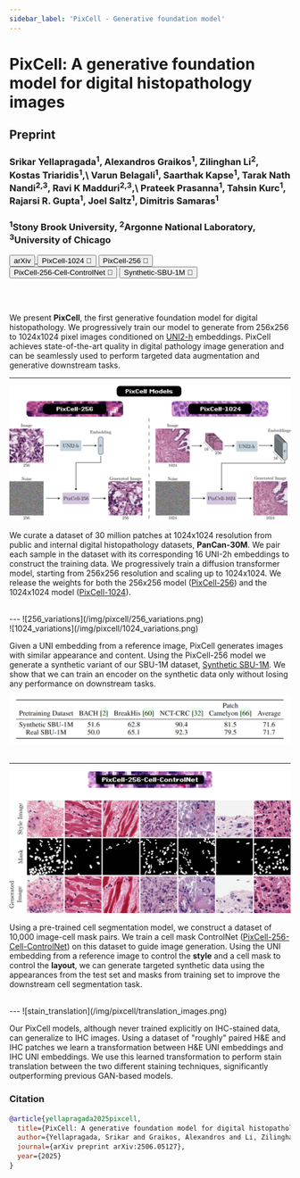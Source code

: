 ```yaml
---
sidebar_label: 'PixCell - Generative foundation model'
---
```


# PixCell: A generative foundation model for digital histopathology images

<div class="container mt-5">
    <div class="card bg-light"> 
        <div class="card-body justify-content-center">
            <h2 class="card-title text-center">Preprint</h2>
            <h3 class="authors card-title text-center">Srikar Yellapragada<sup>1</sup>, Alexandros Graikos<sup>1</sup>, Zilinghan Li<sup>2</sup>, Kostas Triaridis<sup>1</sup>,\
            Varun Belagali<sup>1</sup>, Saarthak Kapse<sup>1</sup>, Tarak Nath Nandi<sup>2,3</sup>, Ravi K Madduri<sup>2,3</sup>,\
            Prateek Prasanna<sup>1</sup>, Tahsin Kurc<sup>1</sup>, Rajarsi R. Gupta<sup>1</sup>, Joel Saltz<sup>1</sup>, Dimitris Samaras<sup>1</sup></h3>
            <h3 class="authors card-text text-center"><sup>1</sup>Stony Brook University, <sup>2</sup>Argonne National Laboratory, <sup>3</sup>University of Chicago</h3>
            <div class="d-flex justify-content-center">
                <a href="https://arxiv.org/abs/2506.05127" target="_blank"><button class="paper_button">arXiv</button> </a>
                <a href="https://huggingface.co/StonyBrook-CVLab/PixCell-1024" target="_blank"><button class="paper_button">PixCell-1024 🤗</button></a>
                <a href="https://huggingface.co/StonyBrook-CVLab/PixCell-256" target="_blank"><button class="paper_button">PixCell-256 🤗</button></a>
            </div>
            <div class="d-flex justify-content-center">
                <a href="https://huggingface.co/StonyBrook-CVLab/PixCell-256-Cell-ControlNet" target="_blank"><button class="paper_button">PixCell-256-Cell-ControlNet 🤗</button></a>
                <a href="https://huggingface.co/datasets/StonyBrook-CVLab/Synthetic-SBU-1M" target="_blank"><button class="paper_button">Synthetic-SBU-1M 🤗</button></a>
            </div>
        </div>
    </div>
</div>


<br /><br />

We present **PixCell**, the first generative foundation model for digital histopathology. We progressively train our model to generate from 256x256 to 1024x1024 pixel images conditioned on [UNI2-h](https://huggingface.co/MahmoodLab/UNI2-h) embeddings. PixCell achieves state-of-the-art quality in digital pathology image generation and can be seamlessly used to perform targeted data augmentation and generative downstream tasks.

---
![overview](/img/pixcell/pixcell_overview.png)

We curate a dataset of 30 million patches at 1024x1024 resolution from public and internal digital histopathology datasets, **PanCan-30M**. We pair each sample in the dataset with its corresponding 16 UNI-2h embeddings to construct the training data. We progressively train a diffusion transformer model, starting from 256x256 resolution and scaling up to 1024x1024. We release the weights for both the 256x256 model ([PixCell-256](https://huggingface.co/StonyBrook-CVLab/PixCell-256)) and the 1024x1024 model ([PixCell-1024](https://huggingface.co/StonyBrook-CVLab/PixCell-1024)).

<br />
---
![256_variations](/img/pixcell/256_variations.png)
<br />
![1024_variations](/img/pixcell/1024_variations.png)

Given a UNI embedding from a reference image, PixCell generates images with similar appearance and content. Using the PixCell-256 model we generate a synthetic variant of our SBU-1M dataset, [Synthetic SBU-1M](https://huggingface.co/datasets/StonyBrook-CVLab/Synthetic-SBU-1M). We show that we can train an encoder on the synthetic data only without losing any performance on downstream tasks.

<div class="container text-center">
  <img src="/img/pixcell/ssl_results.png" width="700"/>
</div>
<br />

---
![controlnet](/img/pixcell/controlnet_images.png)

Using a pre-trained cell segmentation model, we construct a dataset of 10,000 image-cell mask pairs. We train a cell mask ControlNet ([PixCell-256-Cell-ControlNet](https://huggingface.co/StonyBrook-CVLab/PixCell-256-Cell-ControlNet)) on this dataset to guide image generation. Using the UNI embedding from a reference image to control the **style** and a cell mask to control the **layout**, we can generate targeted synthetic data using the appearances from the test set and masks from training set to improve the downstream cell segmentation task.

<br />
---
![stain_translation](/img/pixcell/translation_images.png)

Our PixCell models, although never trained explicitly on IHC-stained data, can generalize to IHC images. Using a dataset of "roughly" paired H&E and IHC patches we learn a transformation between H&E UNI embeddings and IHC UNI embeddings. We use this learned transformation to perform stain translation between the two different staining techniques, significantly outperforming previous GAN-based models.


### Citation
```bibtex
@article{yellapragada2025pixcell,
  title={PixCell: A generative foundation model for digital histopathology images},
  author={Yellapragada, Srikar and Graikos, Alexandros and Li, Zilinghan and Triaridis, Kostas and Belagali, Varun and Kapse, Saarthak and Nandi, Tarak Nath and Madduri, Ravi K and Prasanna, Prateek and Kurc, Tahsin and others},
  journal={arXiv preprint arXiv:2506.05127},
  year={2025}
}
```
